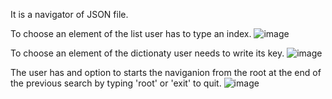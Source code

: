 It is a navigator of JSON file.

To choose an element of the list user has to type an index.
![image](https://user-images.githubusercontent.com/92580927/153713526-1ee390b7-aab9-4cd6-a43b-bbcbcf5cb712.png)

To choose an element of the dictionaty user needs to write its key.
![image](https://user-images.githubusercontent.com/92580927/153713578-72273a58-d4c9-4045-9b93-304688dde535.png)


The user has and option to starts the naviganion from the root at the end of the previous search by typing 'root' or 'exit' to quit.
![image](https://user-images.githubusercontent.com/92580927/153713592-b1762cc2-98e7-4113-a550-98a49629fee7.png)

